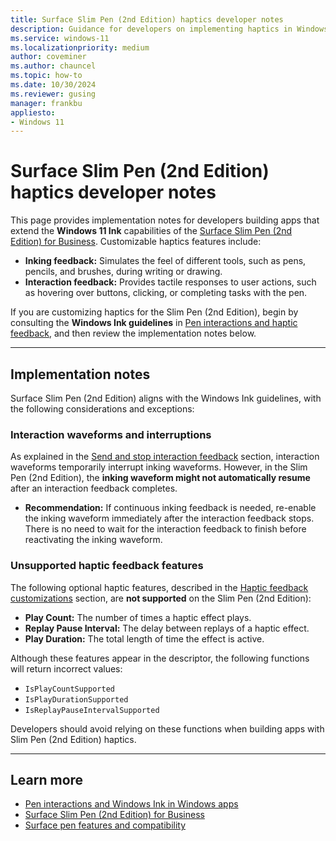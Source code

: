 ```yaml
---
title: Surface Slim Pen (2nd Edition) haptics developer notes
description: Guidance for developers on implementing haptics in Windows 11 Ink apps with customizable inking and interaction feedback features.
ms.service: windows-11
ms.localizationpriority: medium
author: coveminer
ms.author: chauncel
ms.topic: how-to
ms.date: 10/30/2024
ms.reviewer: gusing
manager: frankbu
appliesto:
- Windows 11
---
```


# Surface Slim Pen (2nd Edition) haptics developer notes

This page provides implementation notes for developers building apps that extend the **Windows 11 Ink** capabilities of the [Surface Slim Pen (2nd Edition) for Business](https://www.microsoft.com/d/surface-slim-pen-2-for-business/8mjc4rmvltj0?). Customizable haptics features include:

- **Inking feedback:** Simulates the feel of different tools, such as pens, pencils, and brushes, during writing or drawing.
- **Interaction feedback:** Provides tactile responses to user actions, such as hovering over buttons, clicking, or completing tasks with the pen.

If you are customizing haptics for the Slim Pen (2nd Edition), begin by consulting the **Windows Ink guidelines** in [Pen interactions and haptic feedback](/windows/apps/design/input/pen-haptics), and then review the implementation notes below.

---

## Implementation notes

Surface Slim Pen (2nd Edition) aligns with the Windows Ink guidelines, with the following considerations and exceptions:

###  Interaction waveforms and interruptions
As explained in the [Send and stop interaction feedback](/windows/apps/design/input/pen-haptics#send-and-stop-interaction-feedback) section, interaction waveforms temporarily interrupt inking waveforms. However, in the Slim Pen (2nd Edition), the **inking waveform might not automatically resume** after an interaction feedback completes. 

- **Recommendation:** If continuous inking feedback is needed, re-enable the inking waveform immediately after the interaction feedback stops. There is no need to wait for the interaction feedback to finish before reactivating the inking waveform.

### Unsupported haptic feedback features
The following optional haptic features, described in the [Haptic feedback customizations](/windows/apps/design/input/pen-haptics#haptic-feedback-customizations) section, are **not supported** on the Slim Pen (2nd Edition):

- **Play Count:** The number of times a haptic effect plays.  
- **Replay Pause Interval:** The delay between replays of a haptic effect.  
- **Play Duration:** The total length of time the effect is active.

Although these features appear in the descriptor, the following functions will return incorrect values:

- `IsPlayCountSupported`
- `IsPlayDurationSupported`
- `IsReplayPauseIntervalSupported`

Developers should avoid relying on these functions when building apps with Slim Pen (2nd Edition) haptics.

---

## Learn more

- [Pen interactions and Windows Ink in Windows apps](/windows/apps/design/input/pen-and-stylus-interactions)  
- [Surface Slim Pen (2nd Edition) for Business](https://www.microsoft.com/d/surface-slim-pen-2-for-business/8mjc4rmvltj0?)  
- [Surface pen features and compatibility](https://support.microsoft.com/surface/identify-your-surface-pen-and-features-c82a0208-2e35-b347-dae0-d7f4922edc77)  
